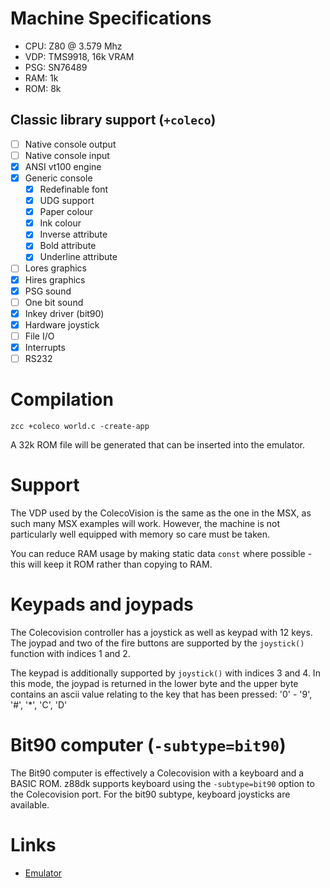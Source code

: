 # Machine Specifications

* CPU: Z80 @ 3.579 Mhz
* VDP: TMS9918, 16k VRAM
* PSG: SN76489
* RAM: 1k 
* ROM: 8k

## Classic library support (`+coleco`)

* [ ] Native console output
* [ ] Native console input
* [x] ANSI vt100 engine
* [x] Generic console
    * [x] Redefinable font
    * [x] UDG support
    * [x] Paper colour
    * [x] Ink colour
    * [x] Inverse attribute
    * [x] Bold attribute
    * [x] Underline attribute
* [ ] Lores graphics
* [x] Hires graphics
* [x] PSG sound
* [ ] One bit sound
* [x] Inkey driver (bit90)
* [x] Hardware joystick
* [ ] File I/O
* [x] Interrupts
* [ ] RS232

# Compilation

    zcc +coleco world.c -create-app

A 32k ROM file will be generated that can be inserted into the emulator.

# Support

The VDP used by the ColecoVision is the same as the one in the MSX, as such many MSX examples will work. However, the machine is not particularly well equipped with memory so care must be taken.

You can reduce RAM usage by making static data `const` where possible - this will keep it ROM rather than copying to RAM.

# Keypads and joypads

The Colecovision controller has a joystick as well as keypad with 12 keys. The joypad and two of the fire buttons are supported by the `joystick()` function with indices 1 and 2.

The keypad is additionally supported by `joystick()` with indices 3 and 4. In this mode, the joypad is returned in the lower byte and the upper byte contains an ascii value relating to the key that has been pressed: '0' - '9', '#', '*', 'C', 'D'

# Bit90 computer (`-subtype=bit90`)

The Bit90 computer is effectively a Colecovision with a keyboard and a BASIC ROM. z88dk supports keyboard using the `-subtype=bit90` option to the Colecovision port. For the bit90 subtype, keyboard joysticks are available.

# Links

* [Emulator](http://takeda-toshiya.my.coocan.jp/pv2000/index.html)